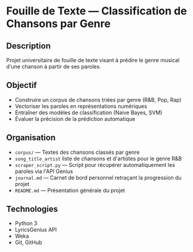 # Fouille de Texte — Classification de Chansons par Genre

## Description
Projet universitaire de fouille de texte visant à prédire le genre musical d'une chanson à partir de ses paroles.

## Objectif
- Construire un corpus de chansons triées par genre (R&B, Pop, Rap)
- Vectoriser les paroles en représentations numériques
- Entraîner des modèles de classification (Naive Bayes, SVM)
- Évaluer la précision de la prédiction automatique

## Organisation
- `corpus/` — Textes des chansons classés par genre
- `song_title_artist` liste de chansons et d'artistes pour le genre R&B
- `scraper_script.py` — Script pour récupérer automatiquement les paroles via l'API Genius
- `journal.md` — Carnet de bord personnel retraçant la progression du projet
- `README.md` — Présentation générale du projet

## Technologies
- Python 3
- LyricsGenius API
- Weka
- Git, GitHub

